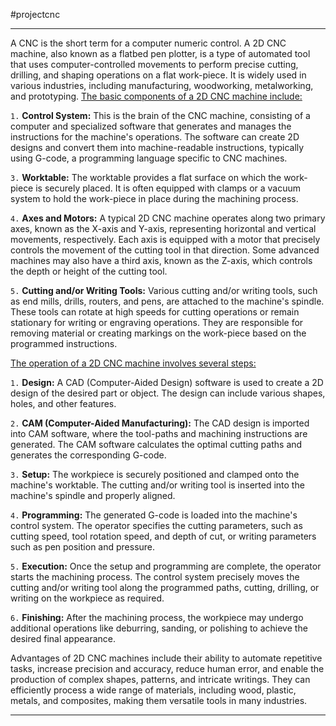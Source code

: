 #projectcnc 
___

A CNC is the short term for a computer numeric control. A 2D CNC machine, also known as a flatbed pen plotter, is a type of automated tool that uses computer-controlled movements to perform precise cutting, drilling, and shaping operations on a flat work-piece. It is widely used in various industries, including manufacturing, woodworking, metalworking, and prototyping.
<u>The basic components of a 2D CNC machine include:</u>

`1.` <b>Control System:</b> This is the brain of the CNC machine, consisting of a computer and specialized software that generates and manages the instructions for the machine's operations. The software can create 2D designs and convert them into machine-readable instructions, typically using G-code, a programming language specific to CNC machines.

`3.` <b>Worktable:</b> The worktable provides a flat surface on which the work-piece is securely placed. It is often equipped with clamps or a vacuum system to hold the work-piece in place during the machining process.

`4.` <b>Axes and Motors:</b> A typical 2D CNC machine operates along two primary axes, known as the X-axis and Y-axis, representing horizontal and vertical movements, respectively. Each axis is equipped with a motor that precisely controls the movement of the cutting tool in that direction. Some advanced machines may also have a third axis, known as the Z-axis, which controls the depth or height of the cutting tool.

`5.` <b>Cutting and/or Writing Tools:</b> Various cutting and/or writing tools, such as end mills, drills, routers, and pens, are attached to the machine's spindle. These tools can rotate at high speeds for cutting operations or remain stationary for writing or engraving operations. They are responsible for removing material or creating markings on the work-piece based on the programmed instructions.

<u>The operation of a 2D CNC machine involves several steps:</u>

`1.` <b>Design:</b> A CAD (Computer-Aided Design) software is used to create a 2D design of the desired part or object. The design can include various shapes, holes, and other features.

`2.` <b>CAM (Computer-Aided Manufacturing):</b> The CAD design is imported into CAM software, where the tool-paths and machining instructions are generated. The CAM software calculates the optimal cutting paths and generates the corresponding G-code.

`3.` <b>Setup:</b> The workpiece is securely positioned and clamped onto the machine's worktable. The cutting and/or writing tool is inserted into the machine's spindle and properly aligned.

`4.` <b>Programming:</b> The generated G-code is loaded into the machine's control system. The operator specifies the cutting parameters, such as cutting speed, tool rotation speed, and depth of cut, or writing parameters such as pen position and pressure.
 
`5.` <b>Execution:</b> Once the setup and programming are complete, the operator starts the machining process. The control system precisely moves the cutting and/or writing tool along the programmed paths, cutting, drilling, or writing on the workpiece as required.

`6.` <b>Finishing:</b> After the machining process, the workpiece may undergo additional operations like deburring, sanding, or polishing to achieve the desired final appearance.


Advantages of 2D CNC machines include their ability to automate repetitive tasks, increase precision and accuracy, reduce human error, and enable the production of complex shapes, patterns, and intricate writings. They can efficiently process a wide range of materials, including wood, plastic, metals, and composites, making them versatile tools in many industries.

___

